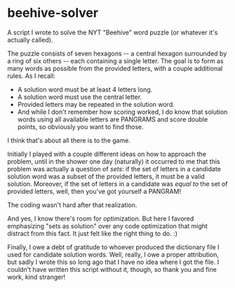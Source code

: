 # beehive-solver
A script I wrote to solve the NYT "Beehive" word puzzle (or whatever it's actually called).

The puzzle consists of seven hexagons -- a central hexagon surrounded by a ring of six others -- each containing a single letter.  The goal is to form as many words as possible from the provided letters, with a couple additional rules.  As I recall:
* A solution word must be at least 4 letters long.
* A solution word must use the central letter.
* Provided letters may be repeated in the solution word.
* And while I don't remember how scoring worked, I do know that solution words using all available letters are PANGRAMS and score double points, so obviously you want to find those.

I think that's about all there is to the game.

Initially I played with a couple different ideas on how to approach the problem, until in the shower one day (naturally) it occurred to me that this problem was actually a question of _sets_:  if the set of letters in a candidate solution word was a subset of the provided letters, it must be a valid solution.  Moreover, if the set of letters in a candidate was _equal to_ the set of provided letters, well, then you've got yourself a PANGRAM!

The coding wasn't hard after that realization.

And yes, I know there's room for optimization.  But here I favored emphasizing "sets as solution" over any code optimization that might distract from this fact.  It just felt like the right thing to do.  :)

Finally, I owe a debt of gratitude to whoever produced the dictionary file I used for candidate solution words.  Well, really, I owe a proper attribution, but sadly I wrote this so long ago that I have no idea where I got the file.  I couldn't have written this script without it, though, so thank you and fine work, kind stranger!
